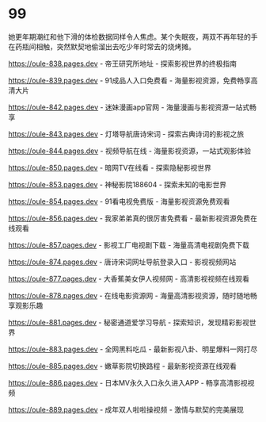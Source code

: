 # 99
她更年期潮红和他下滑的体检数据同样令人焦虑。某个失眠夜，两双不再年轻的手在药瓶间相触，突然默契地偷溜出去吃少年时常去的烧烤摊。

https://oule-838.pages.dev - 帝王研究所地址 - 探索影视世界的终极指南

https://oule-839.pages.dev - 91成品人入口免费看 - 海量影视资源，免费畅享高清大片

https://oule-842.pages.dev - 迷妹漫画app官网 - 海量漫画与影视资源一站式畅享

https://oule-843.pages.dev - 灯塔导航唐诗宋词 - 探索古典诗词的影视之旅

https://oule-844.pages.dev - 视频导航在线 - 海量影视资源，一站式观影体验

https://oule-850.pages.dev - 暗网TV在线看 - 探索隐秘影视世界

https://oule-853.pages.dev - 神秘影院188604 - 探索未知的电影世界

https://oule-854.pages.dev - 91看电视免费版 - 海量影视资源免费观看

https://oule-856.pages.dev - 我家弟弟真的很厉害免费看 - 最新影视资源免费在线观看

https://oule-857.pages.dev - 影视工厂电视剧下载 - 海量高清电视剧免费下载

https://oule-874.pages.dev - 唐诗宋词网址导航登录入口 - 影视视频网站

https://oule-877.pages.dev - 大香蕉美女伊人视频网 - 高清影视视频在线观看

https://oule-878.pages.dev - 在线电影资源网 - 海量高清影视资源，随时随地畅享观影乐趣

https://oule-881.pages.dev - 秘密通道爱学习导航 - 探索知识，发现精彩影视世界

https://oule-883.pages.dev - 全网黑料吃瓜 - 最新影视八卦、明星爆料一网打尽

https://oule-885.pages.dev - 嫩草影院切换路程 - 最新影视资源在线观看

https://oule-886.pages.dev - 日本MV永久入口永久进入APP - 畅享高清影视视频

https://oule-889.pages.dev - 成年双人啦啦操视频 - 激情与默契的完美展现
